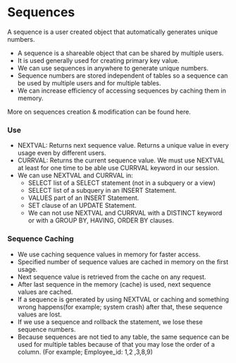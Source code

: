 # Sequences

 A sequence is a user created object that automatically generates unique numbers. 

- A sequence is a shareable object that can be shared by multiple users. 
- It is used generally used for creating primary key value.      
- We can use sequences in anywhere to generate unique numbers. 
- Sequence numbers are stored independent of tables so a sequence can be used by multiple users     and for multiple tables. 
- We can increase efficiency of accessing sequences by caching them in memory. 

More on sequences creation & modification can be found here.

### Use

* NEXTVAL: Returns next sequence value. Returns a unique value in every usage even by different users. 
* CURRVAL: Returns the current sequence value. We must use NEXTVAL at least for one time to be able use CURRVAL keyword in our session. 
* We can use NEXTVAL and CURRVAL in: 
  * SELECT list of a SELECT statement (not in a subquery or a view) 
  * SELECT list of a subquery in an INSERT Statement. 
  * VALUES part of an INSERT Statement. 
  * SET clause of an UPDATE Statement. 
  * We can not use NEXTVAL and CURRVAL with a DISTINCT keyword or with a GROUP BY, HAVING, ORDER BY clauses. 

### Sequence Caching 

* We use caching sequence values in memory for faster access. 
* Specified number of sequence values are cached in memory on the first usage. 
* Next sequence value is retrieved from the cache on any request. 
* After last sequence in the memory (cache) is used, next sequence values are cached. 
* If a sequence is generated by using NEXTVAL or caching and something wrong happens(for example; system crash) after that, these sequence values are lost. 
* If we use a sequence and rollback the statement, we lose these sequence numbers. 
* Because sequences are not tied to any table, the same sequence can be used for multiple tables because of that you may lose the order of a column. (For example; Employee_id: 1,2 ,3,8,9) 